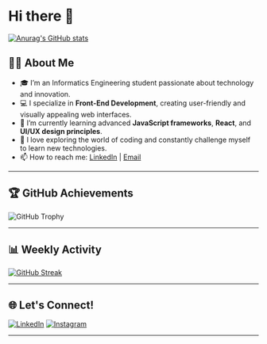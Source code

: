 # Hi there 👋

[![Anurag's GitHub stats](https://github-readme-stats.vercel.app/api?username=nbyl26)](https://github.com/nbyl26/github-readme-stats)

## 👨‍💻 About Me
- 🎓 I’m an Informatics Engineering student passionate about technology and innovation.
- 💻 I specialize in **Front-End Development**, creating user-friendly and visually appealing web interfaces.
- 🌱 I’m currently learning advanced **JavaScript frameworks**, **React**, and **UI/UX design principles**.
- 🚀 I love exploring the world of coding and constantly challenge myself to learn new technologies.
- 📫 How to reach me: [LinkedIn](https://linkedin.com/in/nabilpasha) | [Email](mailto:nabilpasha230606@gmail.com)

---

## 🏆 GitHub Achievements
![GitHub Trophy](https://github-profile-trophy.vercel.app/?username=nbyl26&theme=onedark&row=1&column=4)

---

## 📊 Weekly Activity
[![GitHub Streak](https://streak-stats.demolab.com?user=nbyl26&theme=default)](https://git.io/streak-stats)

---

## 🌐 Let's Connect!
[![LinkedIn](https://img.shields.io/badge/LinkedIn-blue?style=flat&logo=linkedin&logoColor=white)](https://linkedin.com/in/nabilpasha)
[![Instagram](https://img.shields.io/badge/Instagram-1DA1F2?style=flat&logo=instagram&logoColor=white)](https://instagram.com/nbyl.26)

---

<!-- Additional custom sections if needed -->

